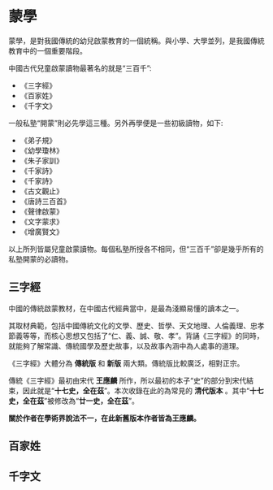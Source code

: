 蒙學
====

蒙學，是對我國傳統的幼兒啟蒙教育的一個統稱。與小學、大學並列，是我國傳統教育中的一個重要階段。

中國古代兒童啟蒙讀物最著名的就是“三百千”:

- 《三字經》
- 《百家姓》
- 《千字文》

一般私塾“開蒙”則必先學這三種。另外再學便是一些初級讀物，如下:

- 《弟子規》
- 《幼學瓊林》
- 《朱子家訓》
- 《千家詩》
- 《千家詩》
- 《古文觀止》
- 《唐詩三百首》
- 《聲律啟蒙》
- 《文字蒙求》
- 《增廣賢文》

以上所列皆屬兒童啟蒙讀物。每個私塾所授各不相同，但“三百千”卻是幾乎所有的私塾開蒙的必讀物。

## 三字經

中國的傳統啟蒙教材，在中國古代經典當中，是最為淺顯易懂的讀本之一。

其取材典範，包括中國傳統文化的文學、歷史、哲學、天文地理、人倫義理、忠孝節義等等，而核心思想又包括了“仁、義、誠、敬、孝”。背誦《三字經》的同時，就能夠了解常識、傳統國學及歷史故事，以及故事內涵中為人處事的道理。

《三字經》大體分為 **傳統版** 和 **新版** 兩大類。傳統版比較廣泛，相對正宗。

傳統《三字經》最初由宋代 **王應麟** 所作，所以最初的本子“史”的部分到宋代結束，因此就是“**十七史，全在茲**”。本次收錄在此的為常見的 **清代版本** 。其中“**十七史，全在茲**”被修改為“**廿一史，全在茲**”。

**關於作者在學術界說法不一，在此新舊版本作者皆為王應麟。**

## 百家姓

## 千字文
